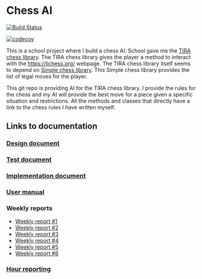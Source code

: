 # Chess AI

[![Build Status](https://travis-ci.org/Tseipii89/ShakkiTekoaly-TIRALAB-Alkukesa2020.svg?branch=master)](https://travis-ci.org/Tseipii89/ShakkiTekoaly-TIRALAB-Alkukesa2020)

[![codecov](https://codecov.io/gh/Tseipii89/ShakkiTekoaly-TIRALAB-Alkukesa2020/branch/master/graph/badge.svg)](https://codecov.io/gh/Tseipii89/ShakkiTekoaly-TIRALAB-Alkukesa2020)


This is a school project where I build a chess AI. School gave me the  [TIRA chess library](https://github.com/TiraLabra/chess). The TIRA chess library gives the player a method to interact with the https://lichess.org/ webpage. The TIRA chess library itself seems to depend on [Simple chess library](https://github.com/bhlangonijr/chesslib). This Simple chess library provides the list of legal moves for the player.

This git repo is providing AI for the TIRA chess library. I provide the rules for the chess and my AI will provide the best move for a piece given a specific situation and restrictions. All the methods and classes that directly have a link to the chess rules I have written myself.

## Links to documentation

### [Design document](/documentation/Design_document.md)
### [Test document](/documentation/Test_Document.md)
### [Implementation document](/documentation/Implementation_Document.md)
### [User manual](/documentation/User_Manual.md)

### Weekly reports

* [Weekly report #1](/documentation/Weekly_report_1.md)
* [Weekly report #2](/documentation/Weekly_report_2.md)
* [Weekly report #3](/documentation/Weekly_report_3.md)
* [Weekly report #4](/documentation/Weekly_report_4.md)
* [Weekly report #5](/documentation/Weekly_report_5.md)
* [Weekly report #6](/documentation/Weekly_report_6.md)

### [Hour reporting](/documentation/Hour_reporting.md)
